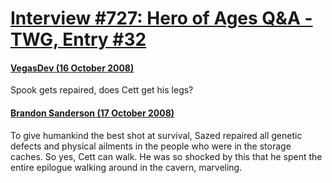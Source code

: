 # [Interview #727: Hero of Ages Q&A - TWG, Entry #32](https://www.theoryland.com/intvmain.php?i=727#32)

#### [VegasDev (16 October 2008)](http://twg.17thshard.com/index.php?topic=6655.msg129167#msg129167)

Spook gets repaired, does Cett get his legs?

#### [Brandon Sanderson (17 October 2008)](http://twg.17thshard.com/index.php?topic=6655.msg129235#msg129235)

To give humankind the best shot at survival, Sazed repaired all genetic defects and physical ailments in the people who were in the storage caches. So yes, Cett can walk. He was so shocked by this that he spent the entire epilogue walking around in the cavern, marveling.

